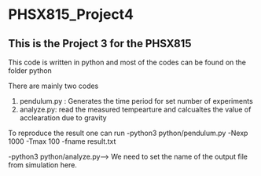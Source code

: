 # PHSX815_Project4

## This is the Project 3 for the PHSX815
This code is written in python and most of the codes can be found on the folder python

There are mainly two codes


<ol>
<li> pendulum.py : Generates the time period for set number of experiments</li>
<li> analyze.py: read the measured tempearture and calcualtes the value of acclearation due to gravity </li>
</ol>
To reproduce the result one can run
-python3 python/pendulum.py -Nexp 1000 -Tmax 100 -fname result.txt

-python3 python/analyze.py--> We need to set the name of the output file from simulation here. 
